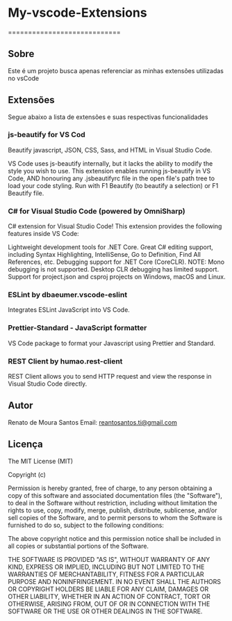 # My-vscode-Extensions
============================
## Sobre
Este é um projeto busca apenas referenciar as minhas extensões utilizadas no vsCode


## Extensões
Segue abaixo a lista de extensões e suas respectivas funcionalidades

### js-beautify for VS Cod
Beautify javascript, JSON, CSS, Sass, and HTML in Visual Studio Code.

VS Code uses js-beautify internally, but it lacks the ability to modify the style you wish to use. This extension enables running js-beautify in VS Code, AND honouring any .jsbeautifyrc file in the open file's path tree to load your code styling. Run with F1 Beautify (to beautify a selection) or F1 Beautify file.

### C# for Visual Studio Code (powered by OmniSharp)
C# extension for Visual Studio Code! This extension provides the following features inside VS Code:

Lightweight development tools for .NET Core.
Great C# editing support, including Syntax Highlighting, IntelliSense, Go to Definition, Find All References, etc.
Debugging support for .NET Core (CoreCLR). NOTE: Mono debugging is not supported. Desktop CLR debugging has limited support.
Support for project.json and csproj projects on Windows, macOS and Linux.

### ESLint  by  dbaeumer.vscode-eslint
Integrates ESLint JavaScript into VS Code.

### Prettier-Standard - JavaScript formatter
VS Code package to format your Javascript using Prettier and Standard.

### REST Client by humao.rest-client
REST Client allows you to send HTTP request and view the response in Visual Studio Code directly.

## Autor
Renato de Moura Santos
Email: <reantosantos.ti@gmail.com>

## Licença

The MIT License (MIT)

Copyright (c)

Permission is hereby granted, free of charge, to any person obtaining a copy
of this software and associated documentation files (the "Software"), to deal
in the Software without restriction, including without limitation the rights
to use, copy, modify, merge, publish, distribute, sublicense, and/or sell
copies of the Software, and to permit persons to whom the Software is
furnished to do so, subject to the following conditions:

The above copyright notice and this permission notice shall be included in
all copies or substantial portions of the Software.

THE SOFTWARE IS PROVIDED "AS IS", WITHOUT WARRANTY OF ANY KIND, EXPRESS OR
IMPLIED, INCLUDING BUT NOT LIMITED TO THE WARRANTIES OF MERCHANTABILITY,
FITNESS FOR A PARTICULAR PURPOSE AND NONINFRINGEMENT. IN NO EVENT SHALL THE
AUTHORS OR COPYRIGHT HOLDERS BE LIABLE FOR ANY CLAIM, DAMAGES OR OTHER
LIABILITY, WHETHER IN AN ACTION OF CONTRACT, TORT OR OTHERWISE, ARISING FROM,
OUT OF OR IN CONNECTION WITH THE SOFTWARE OR THE USE OR OTHER DEALINGS IN
THE SOFTWARE.

